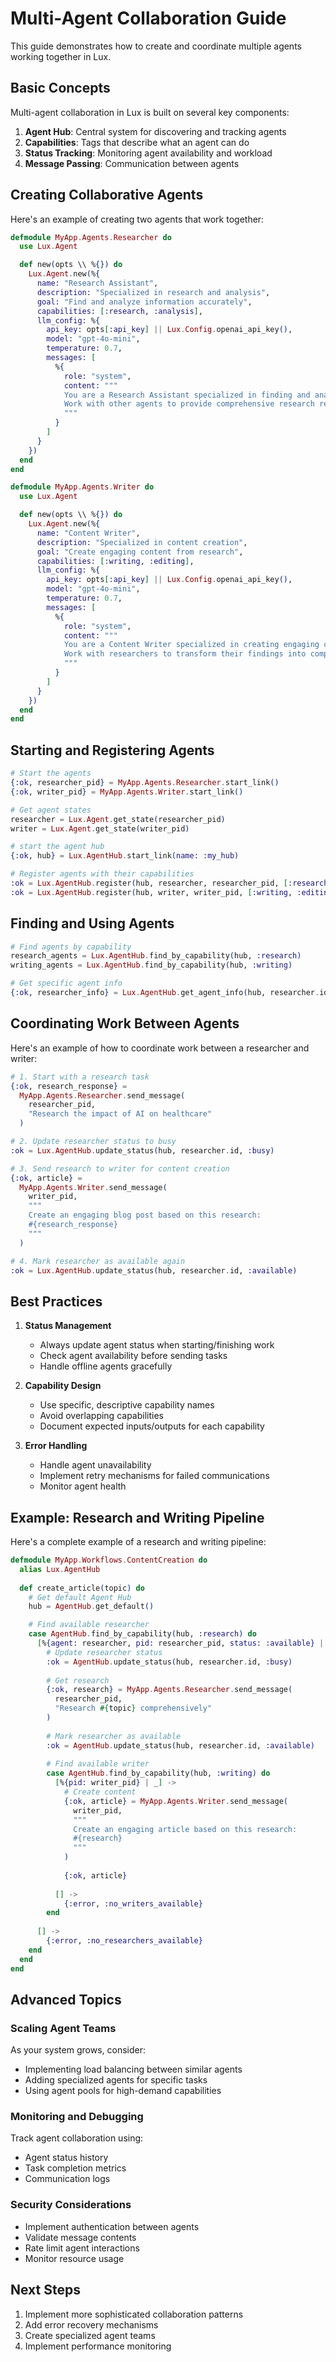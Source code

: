 # Multi-Agent Collaboration Guide

This guide demonstrates how to create and coordinate multiple agents working together in Lux.

## Basic Concepts

Multi-agent collaboration in Lux is built on several key components:

1. **Agent Hub**: Central system for discovering and tracking agents
2. **Capabilities**: Tags that describe what an agent can do
3. **Status Tracking**: Monitoring agent availability and workload
4. **Message Passing**: Communication between agents

## Creating Collaborative Agents

Here's an example of creating two agents that work together:

```elixir
defmodule MyApp.Agents.Researcher do
  use Lux.Agent

  def new(opts \\ %{}) do
    Lux.Agent.new(%{
      name: "Research Assistant",
      description: "Specialized in research and analysis",
      goal: "Find and analyze information accurately",
      capabilities: [:research, :analysis],
      llm_config: %{
        api_key: opts[:api_key] || Lux.Config.openai_api_key(),
        model: "gpt-4o-mini",
        temperature: 0.7,
        messages: [
          %{
            role: "system",
            content: """
            You are a Research Assistant specialized in finding and analyzing information.
            Work with other agents to provide comprehensive research results.
            """
          }
        ]
      }
    })
  end
end

defmodule MyApp.Agents.Writer do
  use Lux.Agent

  def new(opts \\ %{}) do
    Lux.Agent.new(%{
      name: "Content Writer",
      description: "Specialized in content creation",
      goal: "Create engaging content from research",
      capabilities: [:writing, :editing],
      llm_config: %{
        api_key: opts[:api_key] || Lux.Config.openai_api_key(),
        model: "gpt-4o-mini",
        temperature: 0.7,
        messages: [
          %{
            role: "system",
            content: """
            You are a Content Writer specialized in creating engaging content.
            Work with researchers to transform their findings into compelling articles.
            """
          }
        ]
      }
    })
  end
end
```

## Starting and Registering Agents

```elixir
# Start the agents
{:ok, researcher_pid} = MyApp.Agents.Researcher.start_link()
{:ok, writer_pid} = MyApp.Agents.Writer.start_link()

# Get agent states
researcher = Lux.Agent.get_state(researcher_pid)
writer = Lux.Agent.get_state(writer_pid)

# start the agent hub
{:ok, hub} = Lux.AgentHub.start_link(name: :my_hub)

# Register agents with their capabilities
:ok = Lux.AgentHub.register(hub, researcher, researcher_pid, [:research, :analysis])
:ok = Lux.AgentHub.register(hub, writer, writer_pid, [:writing, :editing])
```

## Finding and Using Agents

```elixir
# Find agents by capability
research_agents = Lux.AgentHub.find_by_capability(hub, :research)
writing_agents = Lux.AgentHub.find_by_capability(hub, :writing)

# Get specific agent info
{:ok, researcher_info} = Lux.AgentHub.get_agent_info(hub, researcher.id)
```

## Coordinating Work Between Agents

Here's an example of how to coordinate work between a researcher and writer:

```elixir
# 1. Start with a research task
{:ok, research_response} = 
  MyApp.Agents.Researcher.send_message(
    researcher_pid,
    "Research the impact of AI on healthcare"
  )

# 2. Update researcher status to busy
:ok = Lux.AgentHub.update_status(hub, researcher.id, :busy)

# 3. Send research to writer for content creation
{:ok, article} = 
  MyApp.Agents.Writer.send_message(
    writer_pid,
    """
    Create an engaging blog post based on this research:
    #{research_response}
    """
  )

# 4. Mark researcher as available again
:ok = Lux.AgentHub.update_status(hub, researcher.id, :available)
```

## Best Practices

1. **Status Management**
   - Always update agent status when starting/finishing work
   - Check agent availability before sending tasks
   - Handle offline agents gracefully

2. **Capability Design**
   - Use specific, descriptive capability names
   - Avoid overlapping capabilities
   - Document expected inputs/outputs for each capability

3. **Error Handling**
   - Handle agent unavailability
   - Implement retry mechanisms for failed communications
   - Monitor agent health

## Example: Research and Writing Pipeline

Here's a complete example of a research and writing pipeline:

```elixir
defmodule MyApp.Workflows.ContentCreation do
  alias Lux.AgentHub
  
  def create_article(topic) do
    # Get default Agent Hub
    hub = AgentHub.get_default()

    # Find available researcher
    case AgentHub.find_by_capability(hub, :research) do
      [%{agent: researcher, pid: researcher_pid, status: :available} | _] ->
        # Update researcher status
        :ok = AgentHub.update_status(hub, researcher.id, :busy)
        
        # Get research
        {:ok, research} = MyApp.Agents.Researcher.send_message(
          researcher_pid,
          "Research #{topic} comprehensively"
        )
        
        # Mark researcher as available
        :ok = AgentHub.update_status(hub, researcher.id, :available)
        
        # Find available writer
        case AgentHub.find_by_capability(hub, :writing) do
          [%{pid: writer_pid} | _] ->
            # Create content
            {:ok, article} = MyApp.Agents.Writer.send_message(
              writer_pid,
              """
              Create an engaging article based on this research:
              #{research}
              """
            )
            
            {:ok, article}
            
          [] ->
            {:error, :no_writers_available}
        end
        
      [] ->
        {:error, :no_researchers_available}
    end
  end
end
```

## Advanced Topics

### Scaling Agent Teams

As your system grows, consider:
- Implementing load balancing between similar agents
- Adding specialized agents for specific tasks
- Using agent pools for high-demand capabilities

### Monitoring and Debugging

Track agent collaboration using:
- Agent status history
- Task completion metrics
- Communication logs

### Security Considerations

- Implement authentication between agents
- Validate message contents
- Rate limit agent interactions
- Monitor resource usage

## Next Steps

1. Implement more sophisticated collaboration patterns
2. Add error recovery mechanisms
3. Create specialized agent teams
4. Implement performance monitoring 